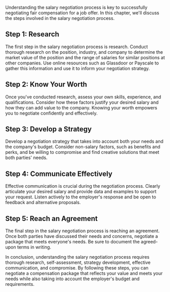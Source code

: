 
Understanding the salary negotiation process is key to successfully negotiating fair compensation for a job offer. In this chapter, we'll discuss the steps involved in the salary negotiation process.

Step 1: Research
----------------

The first step in the salary negotiation process is research. Conduct thorough research on the position, industry, and company to determine the market value of the position and the range of salaries for similar positions at other companies. Use online resources such as Glassdoor or Payscale to gather this information and use it to inform your negotiation strategy.

Step 2: Know Your Worth
-----------------------

Once you've conducted research, assess your own skills, experience, and qualifications. Consider how these factors justify your desired salary and how they can add value to the company. Knowing your worth empowers you to negotiate confidently and effectively.

Step 3: Develop a Strategy
--------------------------

Develop a negotiation strategy that takes into account both your needs and the company's budget. Consider non-salary factors, such as benefits and perks, and be willing to compromise and find creative solutions that meet both parties' needs.

Step 4: Communicate Effectively
-------------------------------

Effective communication is crucial during the negotiation process. Clearly articulate your desired salary and provide data and examples to support your request. Listen actively to the employer's response and be open to feedback and alternative proposals.

Step 5: Reach an Agreement
--------------------------

The final step in the salary negotiation process is reaching an agreement. Once both parties have discussed their needs and concerns, negotiate a package that meets everyone's needs. Be sure to document the agreed-upon terms in writing.

In conclusion, understanding the salary negotiation process requires thorough research, self-assessment, strategy development, effective communication, and compromise. By following these steps, you can negotiate a compensation package that reflects your value and meets your needs while also taking into account the employer's budget and requirements.
